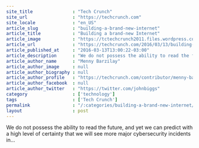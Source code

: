```yaml
---
site_title               : "Tech Crunch"
site_url                 : "https://techcrunch.com"
site_locale              : "en_US"
article_slug             : "building-a-brand-new-internet"
article_title            : "Building a brand-new Internet"
article_image            : "https://tctechcrunch2011.files.wordpress.com/2016/03/shutterstock_306380360.jpg?w=764&h=400&crop=1"
article_url              : "https://techcrunch.com/2016/03/13/building-a-brand-new-internet/"
article_published_at     : "2016-03-13T13:00:22-03:00"
article_description      : "We do not possess the ability to read the future, and yet we can predict with a high level of certainty that we will see more major cybersecurity incidents in..."
article_author_name      : "Menny Barzilay"
article_author_image     : null
article_author_biography : null
article_author_profile   : "https://techcrunch.com/contributor/menny-barzilay/"
article_author_facebook  : null
article_author_twitter   : "https://twitter.com/johnbiggs"
category                 : ['technology']
tags                     : ['Tech Crunch']
permalink                : "/:categories/building-a-brand-new-internet/"
layout                   : post
---
```


We do not possess the ability to read the future, and yet we can predict with a high level of certainty that we will see more major cybersecurity incidents in...
